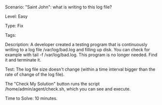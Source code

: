 Scenario: "Saint John": what is writing to this log file?

Level: Easy

Type: Fix

Tags:

Description: A developer created a testing program that is continuously writing to a log file /var/log/bad.log and filling up disk. You can check for example with tail -f /var/log/bad.log.
This program is no longer needed. Find it and terminate it.

Test: The log file size doesn't change (within a time interval bigger than the rate of change of the log file).

The "Check My Solution" button runs the script /home/admin/agent/check.sh, which you can see and execute.

Time to Solve: 10 minutes.